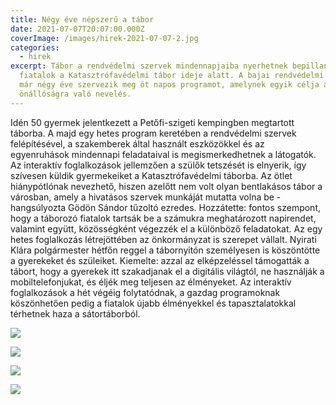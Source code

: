 ```yaml
---
title: Négy éve népszerű a tábor
date: 2021-07-07T20:07:00.000Z
coverImage: /images/hirek-2021-07-07-2.jpg
categories:
  - hirek
excerpt: Tábor a rendvédelmi szervek mindennapjaiba nyerhetnek bepillantást a
  fiatalok a Katasztrófavédelmi tábor ideje alatt. A bajai rendvédelmi szervek
  már négy éve szervezik meg öt napos programot, amelynek egyik célja az
  önállóságra való nevelés.
---
```

Idén 50 gyermek jelentkezett a Petőfi-szigeti kempingben megtartott táborba. A majd egy hetes program keretében a rendvédelmi szervek felépítésével, a szakemberek által használt eszközökkel és az egyenruhások mindennapi feladataival is megismerkedhetnek a látogatók. Az interaktív foglalkozások jellemzően a szülők tetszését is elnyerik, így szívesen küldik gyermekeiket a Katasztrófavédelmi táborba. Az ötlet hiánypótlónak nevezhető, hiszen azelőtt nem volt olyan bentlakásos tábor a városban, amely a hivatásos szervek munkáját mutatta volna be - hangsúlyozta Gödön Sándor tűzoltó ezredes. Hozzátette: fontos szempont, hogy a táborozó fiatalok tartsák be a számukra meghatározott napirendet, valamint együtt, közösségként végezzék el a különböző feladatokat.
Az egy hetes foglalkozás létrejöttében az önkormányzat is szerepet vállalt. Nyirati Klára polgármester hétfőn reggel a tábornyitón személyesen is köszöntötte a gyerekeket és szüleiket. Kiemelte: azzal az elképzeléssel támogatták a tábort, hogy a gyerekek itt szakadjanak el a digitális világtól, ne használják a mobiltelefonjukat, és éljék meg teljesen az élményeket.
Az interaktív foglalkozások a hét végéig folytatódnak, a gazdag programoknak köszönhetően pedig a fiatalok újabb élményekkel és tapasztalatokkal térhetnek haza a sátortáborból.



![](/images/hirek-2021-07-07-2.jpg)

![](/images/hirek-2021-07-07-1.jpg)

![](/images/hirek-2021-07-07-3.jpg)

![](/images/hirek-2021-07-07-4.jpg)